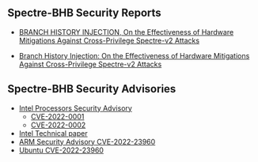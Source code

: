 ## Spectre-BHB Security Reports

- [BRANCH HISTORY INJECTION, On the Effectiveness of Hardware Mitigations Against Cross-Privilege Spectre-v2 Attacks](https://www.vusec.net/projects/bhi-spectre-bhb/)

- [Branch History Injection: On the Effectiveness of Hardware Mitigations
Against Cross-Privilege Spectre-v2 Attacks](https://download.vusec.net/papers/bhi-spectre-bhb_sec22.pdf)

## Spectre-BHB Security Advisories

- [Intel Processors Security Advisory](https://www.intel.com/content/www/us/en/security-center/advisory/intel-sa-00598.html)
  + [CVE-2022-0001](http://cve.mitre.org/cgi-bin/cvename.cgi?name=CVE-2022-0001)
  + [CVE-2022-0002](http://cve.mitre.org/cgi-bin/cvename.cgi?name=CVE-2022-0002)
- [Intel Technical paper](https://www.intel.com/content/www/us/en/developer/articles/technical/software-security-guidance/technical-documentation/branch-history-injection.html)
- [ARM Security Advisory CVE-2022-23960](https://developer.arm.com/support/arm-security-updates/speculative-processor-vulnerability/spectre-bhb)
- [Ubuntu CVE-2022-23960](https://ubuntu.com/security/CVE-2022-23960)